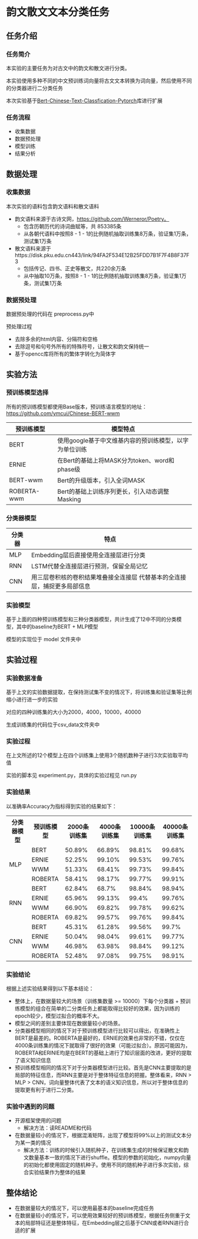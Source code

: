 # 韵文散文文本分类任务

## 任务介绍

### 任务简介

本实验的主要任务为对古文中的韵文和散文进行分类。

本实验使用多种不同的中文预训练词向量将古文文本转换为词向量，然后使用不同的分类器进行二分类任务

本次实验基于[Bert-Chinese-Text-Classfication-Pytorch](https://github.com/649453932/Bert-Chinese-Text-Classification-Pytorch)库进行扩展

### 任务流程

+ 收集数据
+ 数据预处理
+ 模型训练
+ 结果分析

## 数据处理

### 收集数据

本次实验的语料包含韵文语料和散文语料

+ 韵文语料来源于古诗文网，https://github.com/Werneror/Poetry。
  + 包含历朝历代的诗词曲赋等，共 853385条
  + 从各朝代语料中按照8 - 1 - 1的比例随机抽取训练集8万条，验证集1万条，测试集1万条
+ 散文语料来源于https://disk.pku.edu.cn443/link/94FA2F534E12B25FDD7B1F7F4B8F37F3
  + 包括传记、四书、正史等散文，共220余万条
  + 从中抽取10万条，按照8 - 1 - 1的比例随机抽取训练集8万条，验证集1万条，测试集1万条

### 数据预处理

数据预处理的代码在 preprocess.py中

预处理过程

+ 去除多余的html内容、分隔符和空格
+ 去除逗号和句号外所有的特殊符号，让散文和韵文保持统一
+ 基于opencc库将所有的繁体字转化为简体字

## 实验方法

### 预训练模型选择

所有的预训练模型都使用Base版本，预训练语言模型的地址：https://github.com/ymcui/Chinese-BERT-wwm

| 预训练模型  | 模型特点                                               |
| ----------- | ------------------------------------------------------ |
| BERT        | 使用google基于中文维基内容的预训练模型，以字为单位训练 |
| ERNIE       | 在Bert的基础上将MASK分为token、word和phase级           |
| BERT-wwm    | Bert的升级版本，引入全词MASK                           |
| ROBERTA-wwm | Bert的基础上训练序列更长，引入动态调整Masking          |

### 分类器模型

| 分类器 | 特点                                                                      |
| ------ | ------------------------------------------------------------------------- |
| MLP    | Embedding层后直接使用全连接层进行分类                                     |
| RNN    | LSTM代替全连接层进行预测，保留全局记忆                                    |
| CNN    | 用三层卷积核的卷积结果堆叠接全连接层 代替基本的全连接层，捕捉更多局部信息 |

### 实验模型

基于上面的四种预训练模型和三种分类器模型，共计生成了12中不同的分类模型，其中的baseline为BERT + MLP模型

模型的实现位于 model 文件夹中

## 实验过程

### 实验数据准备

基于上文的实验数据提取，在保持测试集不变的情况下，将训练集和验证集等比例缩小进行进一步的实验

对应的四种训练集的大小为2000，4000，10000，40000

生成训练集的代码位于csv_data文件夹中

### 实验过程

在上文所述的12个模型上在四个训练集上使用3个随机数种子进行3次实验取平均值

实验的脚本见 experiment.py，具体的实验过程见 run.py

### 实验结果

以准确率Accuracy为指标得到实验的结果如下：

<table>
    <tr>
        <th>分类器模型</th><th>预训练模型</th><th>2000条训练集</th><th>4000条训练集</th><th>10000条训练集</th><th>40000条训练集</th>
    </tr>
    <tr>
        <td rowspan="4">MLP</td><td>BERT</td><td>50.89%</td><td>66.89%</td><td>98.81%</td><td>99.68%</td>
    </tr>
    <tr>
        <td>ERNIE</td><td>52.25%</td><td>99.10%</td><td>99.53%</td><td>99.76%</td>
    </tr>
    <tr>
        <td>WWM</td><td>51.33%</td><td>68.41%</td><td>99.73%</td><td>99.84%</td>
    </tr>
    <tr>
        <td>ROBERTA</td><td>58.41%</td><td>98.17%</td><td>99.77%</td><td>99.91%</td>
    </tr>
    <tr>
        <td rowspan="4">RNN</td><td>BERT</td><td>62.84%</td><td>68.7%</td><td>98.84%</td><td>98.94%</td>
    </tr>
    <tr>
        <td>ERNIE</td><td>65.96%</td><td>99.13%</td><td>99.4%</td><td>99.76%</td>
    </tr>
    <tr>
        <td>WWM</td><td>66.90%</td><td>69.82%</td><td>99.78%</td><td>99.62%</td>
    </tr>
    <tr>
        <td>ROBERTA</td><td>69.82%</td><td>99.57%</td><td>99.76%</td><td>99.84%</td>
    </tr>
    <tr>
        <td rowspan="4">CNN</td><td>BERT</td><td>45.31%</td><td>61.28%</td><td>99.56%</td><td>99.7%</td>
    </tr>
    <tr>
        <td>ERNIE</td><td>50.04%</td><td>98.04%</td><td>99.61%</td><td>99.77%</td>
    </tr>
    <tr>
        <td>WWM</td><td>46.98%</td><td>63.98%</td><td>98.84%</td><td>99.12%</td>
    </tr>
    <tr>
        <td>ROBERTA</td><td>52.48%</td><td>97.08%</td><td>99.75%</td><td>98.91%</td>
    </tr>
</table>

### 实验结论

根据上述实验结果得到以下基本结论：

+ 整体上，在数据量较大的场景（训练集数量 >= 10000）下每个分类器 + 预训练模型的组合在简单的二分类任务上都能取得比较好的效果，因为训练的epoch较少，模型过拟合的概率不大。
+ 模型之间的差别主要体现在数据量较小的场景。
+ 分类器模型相同的情况下对于预训练模型进行比较可以得出，在准确性上BERT是最差的。ROBERTA是最好的，ERNIE的效果也非常的不错，仅仅在4000条训练集的情况下就取得了很好的效果（可能过拟合）。原因可能因为，ROBERTA和ERINIE均是在BERT的基础上进行了知识层面的改进，更好的提取了语义知识信息
+ 预训练模型相同的情况下对于分类器模型进行比较。首先是CNN主要提取的是局部的特征信息，而RNN主要是对于整体特征信息的把握。整体看来，RNN > MLP > CNN，词向量整体代表了文本的语义知识信息，所以对于整体信息的提取更有利于进行二分类。

### 实验中遇到的问题

+ 开源框架使用的问题
  + 解决方法：读README和代码
+ 在数据量较小的情况下，根据混淆矩阵，出现了模型将99%以上的测试文本分为某一类的情况
  + 解决方法：训练的时候引入随机种子，在训练集生成的时候保证散文和韵文数量基本一致的情况下进行shuffle。模型的参数的初始化，numpy向量的初始化都使用固定的随机种子。使用不同的随机种子进行多次实验，综合实验结果作为整体的结果

## 整体结论

+ 在数据量较大的情况下，可以使用最基本的baseline完成任务
+ 在数据量较小的情况下，可以使用效果较好的预训练模型，根据任务侧重于文本的局部特征还是整体特征，在Embedding层之后基于CNN或者RNN进行合适的扩展
